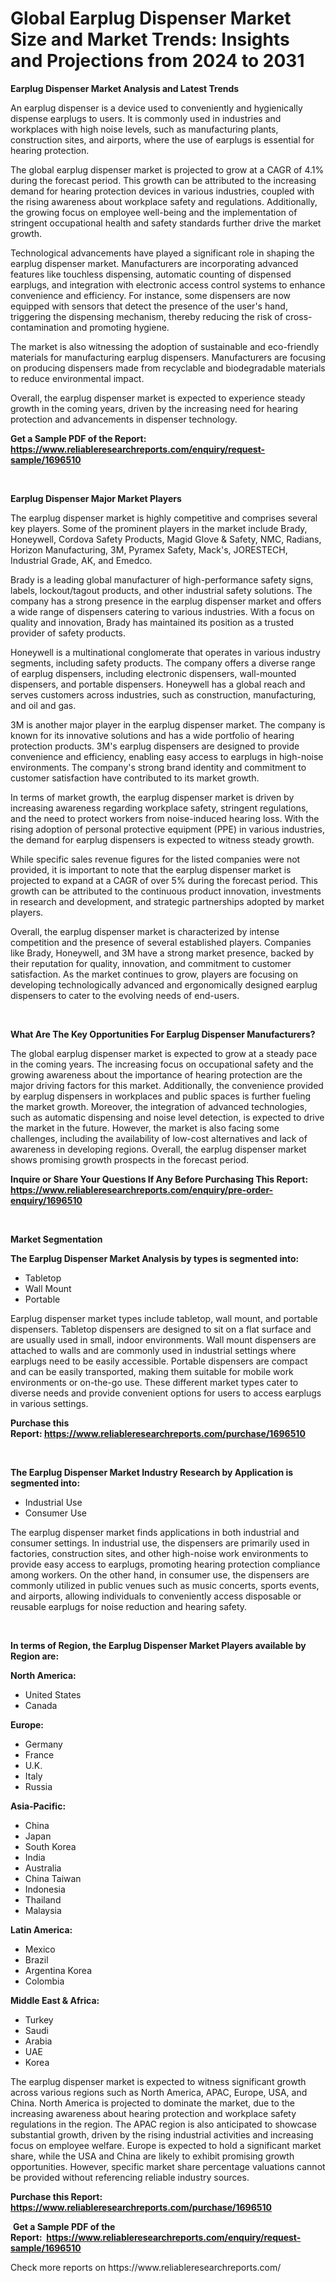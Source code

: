 <p><h1>Global Earplug Dispenser Market Size and Market Trends: Insights and Projections from 2024 to 2031</h1></p><p><strong>Earplug Dispenser Market Analysis and Latest Trends</strong></p>
<p><p>An earplug dispenser is a device used to conveniently and hygienically dispense earplugs to users. It is commonly used in industries and workplaces with high noise levels, such as manufacturing plants, construction sites, and airports, where the use of earplugs is essential for hearing protection.</p><p>The global earplug dispenser market is projected to grow at a CAGR of 4.1% during the forecast period. This growth can be attributed to the increasing demand for hearing protection devices in various industries, coupled with the rising awareness about workplace safety and regulations. Additionally, the growing focus on employee well-being and the implementation of stringent occupational health and safety standards further drive the market growth.</p><p>Technological advancements have played a significant role in shaping the earplug dispenser market. Manufacturers are incorporating advanced features like touchless dispensing, automatic counting of dispensed earplugs, and integration with electronic access control systems to enhance convenience and efficiency. For instance, some dispensers are now equipped with sensors that detect the presence of the user's hand, triggering the dispensing mechanism, thereby reducing the risk of cross-contamination and promoting hygiene.</p><p>The market is also witnessing the adoption of sustainable and eco-friendly materials for manufacturing earplug dispensers. Manufacturers are focusing on producing dispensers made from recyclable and biodegradable materials to reduce environmental impact.</p><p>Overall, the earplug dispenser market is expected to experience steady growth in the coming years, driven by the increasing need for hearing protection and advancements in dispenser technology.</p></p>
<p><strong>Get a Sample PDF of the Report:&nbsp; <a href="https://www.reliableresearchreports.com/enquiry/request-sample/1696510">https://www.reliableresearchreports.com/enquiry/request-sample/1696510</a></strong></p>
<p>&nbsp;</p>
<p><strong>Earplug Dispenser Major Market Players</strong></p>
<p><p>The earplug dispenser market is highly competitive and comprises several key players. Some of the prominent players in the market include Brady, Honeywell, Cordova Safety Products, Magid Glove & Safety, NMC, Radians, Horizon Manufacturing, 3M, Pyramex Safety, Mack's, JORESTECH, Industrial Grade, AK, and Emedco.</p><p>Brady is a leading global manufacturer of high-performance safety signs, labels, lockout/tagout products, and other industrial safety solutions. The company has a strong presence in the earplug dispenser market and offers a wide range of dispensers catering to various industries. With a focus on quality and innovation, Brady has maintained its position as a trusted provider of safety products.</p><p>Honeywell is a multinational conglomerate that operates in various industry segments, including safety products. The company offers a diverse range of earplug dispensers, including electronic dispensers, wall-mounted dispensers, and portable dispensers. Honeywell has a global reach and serves customers across industries, such as construction, manufacturing, and oil and gas.</p><p>3M is another major player in the earplug dispenser market. The company is known for its innovative solutions and has a wide portfolio of hearing protection products. 3M's earplug dispensers are designed to provide convenience and efficiency, enabling easy access to earplugs in high-noise environments. The company's strong brand identity and commitment to customer satisfaction have contributed to its market growth.</p><p>In terms of market growth, the earplug dispenser market is driven by increasing awareness regarding workplace safety, stringent regulations, and the need to protect workers from noise-induced hearing loss. With the rising adoption of personal protective equipment (PPE) in various industries, the demand for earplug dispensers is expected to witness steady growth.</p><p>While specific sales revenue figures for the listed companies were not provided, it is important to note that the earplug dispenser market is projected to expand at a CAGR of over 5% during the forecast period. This growth can be attributed to the continuous product innovation, investments in research and development, and strategic partnerships adopted by market players.</p><p>Overall, the earplug dispenser market is characterized by intense competition and the presence of several established players. Companies like Brady, Honeywell, and 3M have a strong market presence, backed by their reputation for quality, innovation, and commitment to customer satisfaction. As the market continues to grow, players are focusing on developing technologically advanced and ergonomically designed earplug dispensers to cater to the evolving needs of end-users.</p></p>
<p>&nbsp;</p>
<p><strong>What Are The Key Opportunities For Earplug Dispenser Manufacturers?</strong></p>
<p><p>The global earplug dispenser market is expected to grow at a steady pace in the coming years. The increasing focus on occupational safety and the growing awareness about the importance of hearing protection are the major driving factors for this market. Additionally, the convenience provided by earplug dispensers in workplaces and public spaces is further fueling the market growth. Moreover, the integration of advanced technologies, such as automatic dispensing and noise level detection, is expected to drive the market in the future. However, the market is also facing some challenges, including the availability of low-cost alternatives and lack of awareness in developing regions. Overall, the earplug dispenser market shows promising growth prospects in the forecast period.</p></p>
<p><strong>Inquire or Share Your Questions If Any Before Purchasing This Report: <a href="https://www.reliableresearchreports.com/enquiry/pre-order-enquiry/1696510">https://www.reliableresearchreports.com/enquiry/pre-order-enquiry/1696510</a></strong></p>
<p>&nbsp;</p>
<p><strong>Market Segmentation</strong></p>
<p><strong>The Earplug Dispenser Market Analysis by types is segmented into:</strong></p>
<p><ul><li>Tabletop</li><li>Wall Mount</li><li>Portable</li></ul></p>
<p><p>Earplug dispenser market types include tabletop, wall mount, and portable dispensers. Tabletop dispensers are designed to sit on a flat surface and are usually used in small, indoor environments. Wall mount dispensers are attached to walls and are commonly used in industrial settings where earplugs need to be easily accessible. Portable dispensers are compact and can be easily transported, making them suitable for mobile work environments or on-the-go use. These different market types cater to diverse needs and provide convenient options for users to access earplugs in various settings.</p></p>
<p><strong>Purchase this Report:&nbsp;<a href="https://www.reliableresearchreports.com/purchase/1696510">https://www.reliableresearchreports.com/purchase/1696510</a></strong></p>
<p>&nbsp;</p>
<p><strong>The Earplug Dispenser Market Industry Research by Application is segmented into:</strong></p>
<p><ul><li>Industrial Use</li><li>Consumer Use</li></ul></p>
<p><p>The earplug dispenser market finds applications in both industrial and consumer settings. In industrial use, the dispensers are primarily used in factories, construction sites, and other high-noise work environments to provide easy access to earplugs, promoting hearing protection compliance among workers. On the other hand, in consumer use, the dispensers are commonly utilized in public venues such as music concerts, sports events, and airports, allowing individuals to conveniently access disposable or reusable earplugs for noise reduction and hearing safety.</p></p>
<p>&nbsp;</p>
<p><strong>In terms of Region, the Earplug Dispenser Market Players available by Region are:</strong></p>
<p>
    <p> <strong> North America: </strong>
        <ul>
            <li>United States</li>
            <li>Canada</li>
        </ul>
        </p> 
    <p> <strong> Europe: </strong>
        <ul>
            <li>Germany</li>
            <li>France</li>
            <li>U.K.</li>
            <li>Italy</li>
            <li>Russia</li>
        </ul>
        </p> 
    <p> <strong> Asia-Pacific: </strong>
        <ul>
            <li>China</li>
            <li>Japan</li>
            <li>South Korea</li>
            <li>India</li>
            <li>Australia</li>
            <li>China Taiwan</li>
            <li>Indonesia</li>
            <li>Thailand</li>
            <li>Malaysia</li>
        </ul>
        </p> 
    <p> <strong> Latin America: </strong>
        <ul>
            <li>Mexico</li>
            <li>Brazil</li>
            <li>Argentina Korea</li>
            <li>Colombia</li>
        </ul>
        </p> 
    <p> <strong> Middle East & Africa: </strong>
        <ul>
            <li>Turkey</li>
            <li>Saudi</li>
            <li>Arabia</li>
            <li>UAE</li>
            <li>Korea</li>
        </ul>
    </p>
    </p>
<p><p>The earplug dispenser market is expected to witness significant growth across various regions such as North America, APAC, Europe, USA, and China. North America is projected to dominate the market, due to the increasing awareness about hearing protection and workplace safety regulations in the region. The APAC region is also anticipated to showcase substantial growth, driven by the rising industrial activities and increasing focus on employee welfare. Europe is expected to hold a significant market share, while the USA and China are likely to exhibit promising growth opportunities. However, specific market share percentage valuations cannot be provided without referencing reliable industry sources.</p></p>
<p><strong>Purchase this Report: <a href="https://www.reliableresearchreports.com/purchase/1696510">https://www.reliableresearchreports.com/purchase/1696510</a></strong></p>
<p>&nbsp;<strong>Get a Sample PDF of the Report:&nbsp;&nbsp;<a href="https://www.reliableresearchreports.com/enquiry/request-sample/1696510">https://www.reliableresearchreports.com/enquiry/request-sample/1696510</a></strong></p>
<p><strong></strong></p>
<p>Check more reports on https://www.reliableresearchreports.com/</p>